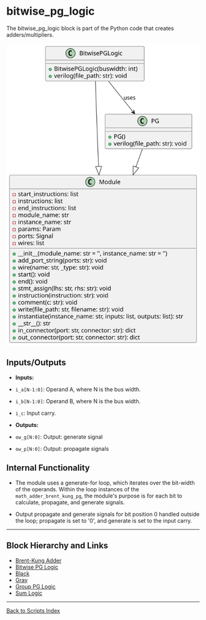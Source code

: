 # bitwise_pg_logic

The bitwise_pg_logic block is part of the Python code that creates adders/multipliers.

![Bitwise PG UML](../../images_scripts_uml/Adder_BitwisePGLogic.svg)

## Inputs/Outputs

- **Inputs:**

- `i_a[N-1:0]`: Operand A, where N is the bus width.

- `i_b[N-1:0]`: Operand B, where N is the bus width.

- `i_c`: Input carry.

- **Outputs:**

- `ow_g[N:0]`: Output: generate signal

- `ow_p[N:0]`: Output: propagate signals

## Internal Functionality

- The module uses a generate-for loop, which iterates over the bit-width of the operands.
Within the loop instances of the `math_adder_brent_kung_pg`, the module's purpose is for each bit to calculate, propagate, and generate signals.

- Output propagate and generate signals for bit position 0 handled outside the loop; propagate is set to '0', and generate is set to the input carry.

---

## Block Hierarchy and Links

- [Brent-Kung Adder](brent_kung_adder.md)
- [Bitwise PG Logic](bitwise_pg_logic.md)
- [Black](black.md)
- [Gray](gray.md)
- [Group PG Logic](group_pg_logic.md)
- [Sum Logic](sum_logic.md)

---

[Back to Scripts Index](index.md)
